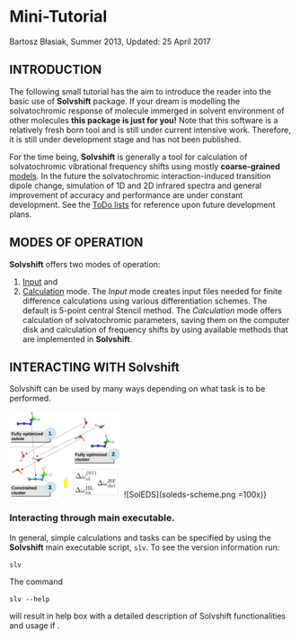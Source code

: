 Mini-Tutorial
=============

Bartosz Błasiak, Summer 2013, Updated: 25 April 2017

INTRODUCTION
------------

The following small tutorial has the aim to introduce the reader into the basic use of **Solvshift** package.
If your dream is modelling the solvatochromic response of molecule immerged in solvent environment of other
molecules **this package is just for you!** Note that this software is a relatively fresh born tool and is still under 
current intensive work. Therefore, it is still under development stage and has not been published.

For the time being, **Solvshift** is generally a tool for calculation of solvatochromic vibrational frequency 
shifts using mostly **coarse-grained** [models](https://github.com/globulion/slv/blob/master/README.md). 
In the future the solvatochromic interaction-induced transition dipole change,
simulation of 1D and 2D infrared spectra and general improvement of accuracy and performance 
are under constant development. See the [ToDo lists] for reference upon
future development plans.

MODES OF OPERATION
------------------

**Solvshift** offers two modes of operation: 
1. [Input](https://github.com/globulion/slv/blob/master/doc/tutor/Inputs.md) and 
2. [Calculation](https://github.com/globulion/slv/blob/master/doc/tutor/Calculations.md) mode. 
The *Input* mode creates input files needed for finite difference calculations using various differentiation schemes. 
The default is 5-point central Stencil method. The *Calculation* mode offers calculation of solvatochromic parameters,
saving them on the computer disk and calculation of frequency shifts by using available methods that are implemented
in **Solvshift**.

INTERACTING WITH **Solvshift** 
------------------------------

Solvshift can be used by many ways depending on what task is to be performed.

<img src="soleds-scheme.png" alt="Drawing" style="width: 200px;"/>
![SolEDS](soleds-scheme.png =100x)}

### Interacting through main executable.

In general, simple calculations and tasks can be specified by using the 
**Solvshift** main executable script, `slv`. 
To see the version information run:
```
slv
```
The command
```
slv --help
```
will result in help box with a detailed description of Solvshift functionalities and usage if .









[ToDo lists]: https://github.com/globulion/slv/projects/1
